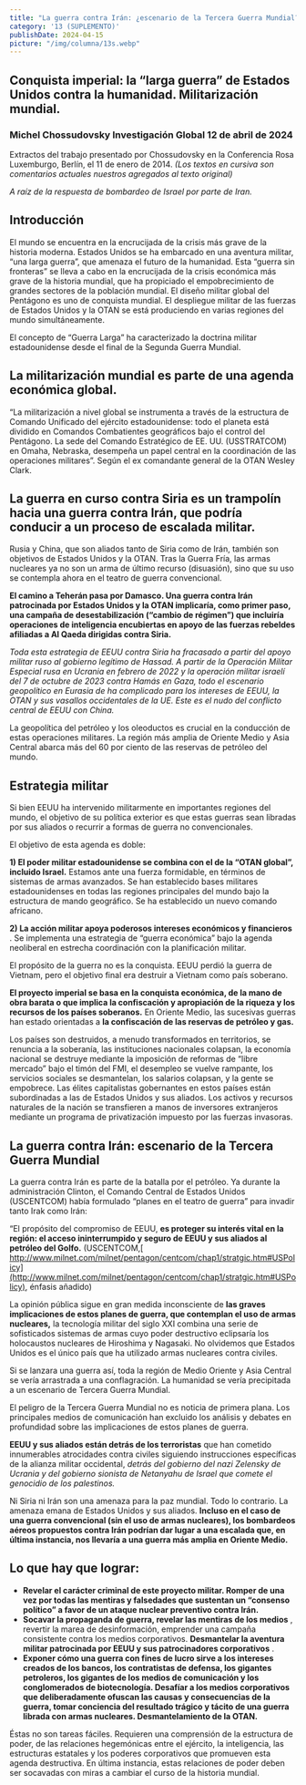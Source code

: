 ```yaml
---
title: "La guerra contra Irán: ¿escenario de la Tercera Guerra Mundial?"
category: '13 (SUPLEMENTO)'
publishDate: 2024-04-15
picture: "/img/columna/13s.webp"
---
```

## Conquista imperial: la “larga guerra” de Estados Unidos contra la humanidad. Militarización mundial.


### Michel Chossudovsky   Investigación Global   12 de abril de 2024

Extractos del trabajo presentado por Chossudovsky en la Conferencia Rosa Luxemburgo, Berlín, el 11 de enero de 2014. _(Los textos en cursiva son comentarios actuales nuestros agregados al texto original)_

_A raíz de la respuesta de bombardeo de Israel por parte de Iran._


## Introducción 

El mundo se encuentra en la encrucijada de la crisis más grave de la historia moderna. Estados Unidos se ha embarcado en una aventura militar, “una larga guerra”, que amenaza el futuro de la humanidad. Esta “guerra sin fronteras” se lleva a cabo en la encrucijada de la crisis económica más grave de la historia mundial, que ha propiciado el empobrecimiento de grandes sectores de la población mundial. El diseño militar global del Pentágono es uno de conquista mundial. El despliegue militar de las fuerzas de Estados Unidos y la OTAN se está produciendo en varias regiones del mundo simultáneamente.

El concepto de “Guerra Larga” ha caracterizado la doctrina militar estadounidense desde el final de la Segunda Guerra Mundial. 


## La militarización mundial es parte de una agenda económica global.

“La militarización a nivel global se instrumenta a través de la estructura de Comando Unificado del ejército estadounidense: todo el planeta está dividido en Comandos Combatientes geográficos bajo el control del Pentágono. La sede del Comando Estratégico de EE. UU. (USSTRATCOM) en Omaha, Nebraska, desempeña un papel central en la coordinación de las operaciones militares”. Según el ex comandante general de la OTAN Wesley Clark.


## La guerra en curso contra Siria es un trampolín hacia una guerra contra Irán, que podría conducir a un proceso de escalada militar.

Rusia y China, que son aliados tanto de Siria como de Irán, también son objetivos de Estados Unidos y la OTAN. Tras la Guerra Fría, las armas nucleares ya no son un arma de último recurso (disuasión), sino que su uso se contempla ahora en el teatro de guerra convencional.

**El camino a Teherán pasa por Damasco. Una guerra contra Irán patrocinada por Estados Unidos y la OTAN implicaría, como primer paso, una campaña de desestabilización (“cambio de régimen”) que incluiría operaciones de inteligencia encubiertas en apoyo de las fuerzas rebeldes afiliadas a Al Qaeda dirigidas contra Siria.**

_Toda esta estrategia de EEUU_ _contra Siria ha fracasado a partir del apoyo militar ruso al gobierno legítimo de Hassad. A partir de la Operación_ _Militar Especial rusa en Ucrania en febrero de 2022 y la operación militar israelí del 7 de octubre de 2023 contra Hamás en Gaza, todo el escenario geopolítico en Eurasia de ha complicado para los intereses de EEUU, la OTAN y sus vasallos occidentales de la UE. Este es el nudo del conflicto central de EEUU con China._

La geopolítica del petróleo y los oleoductos es crucial en la conducción de estas operaciones militares. La región más amplia de Oriente Medio y Asia Central abarca más del 60 por ciento de las reservas de petróleo del mundo.


## Estrategia militar

Si bien EEUU ha intervenido militarmente en importantes regiones del mundo, el objetivo de su política exterior es que estas guerras sean libradas por sus aliados o recurrir a formas de guerra no convencionales.

El objetivo de esta agenda es doble: 

**1) El poder militar estadounidense se combina con el de la “OTAN global”, incluido Israel.** Estamos ante una fuerza formidable, en términos de sistemas de armas avanzados. Se han establecido bases militares estadounidenses en todas las regiones principales del mundo bajo la estructura de mando geográfico. Se ha establecido un nuevo comando africano.

**2) La acción militar apoya poderosos intereses económicos y financieros** . Se implementa una estrategia de “guerra económica” bajo la agenda neoliberal en estrecha coordinación con la planificación militar.

El propósito de la guerra no es la conquista. EEUU perdió la guerra de Vietnam, pero el objetivo final era destruir a Vietnam como país soberano.

**El proyecto imperial se basa en la conquista económica,  de la mano de obra barata o que implica la confiscación y apropiación de la riqueza y los recursos de los países soberanos.** En Oriente Medio, las sucesivas guerras han estado orientadas a **la confiscación de las reservas de petróleo y gas.**

Los países son destruidos, a menudo transformados en territorios, se renuncia a la soberanía, las instituciones nacionales colapsan, la economía nacional se destruye mediante la imposición de reformas de “libre mercado” bajo el timón del FMI, el desempleo se vuelve rampante, los servicios sociales se desmantelan, los salarios colapsan, y la gente se empobrece. Las élites capitalistas gobernantes en estos países están subordinadas a las de Estados Unidos y sus aliados. Los activos y recursos naturales de la nación se transfieren a manos de inversores extranjeros mediante un programa de privatización impuesto por las fuerzas invasoras.


## La guerra contra Irán: escenario de la Tercera Guerra Mundial

La guerra contra Irán es parte de la batalla por el petróleo. Ya durante la administración Clinton, el Comando Central de Estados Unidos (USCENTCOM) había formulado “planes en el teatro de guerra” para invadir tanto Irak como Irán:

“El propósito del compromiso de EEUU, **es proteger su interés vital  en la región: el acceso ininterrumpido y seguro de EEUU y sus aliados al petróleo del Golfo.** (USCENTCOM,[ http://www.milnet.com/milnet/pentagon/centcom/chap1/stratgic.htm#USPolicy](http://www.milnet.com/milnet/pentagon/centcom/chap1/stratgic.htm#USPolicy), énfasis añadido)

La opinión pública sigue en gran medida inconsciente de **las graves implicaciones de estos planes de guerra, que contemplan el uso de armas nucleares,** la tecnología militar del siglo XXI combina una serie de sofisticados sistemas de armas cuyo poder destructivo eclipsaría los holocaustos nucleares de Hiroshima y Nagasaki. No olvidemos que Estados Unidos es el único país que ha utilizado armas nucleares contra civiles.

Si se lanzara una guerra así, toda la región de Medio Oriente y Asia Central se vería arrastrada a una conflagración. La humanidad se vería precipitada a un escenario de Tercera Guerra Mundial.

El peligro de la Tercera Guerra Mundial no es noticia de primera plana. Los principales medios de comunicación han excluido los análisis y debates en profundidad sobre las implicaciones de estos planes de guerra.

**EEUU y sus aliados están detrás de los terroristas** que han cometido innumerables atrocidades contra civiles siguiendo instrucciones específicas de la alianza militar occidental, _detrás del gobierno del  nazi Zelensky de Ucrania y del gobierno sionista de Netanyahu de Israel que comete el genocidio de los palestinos._

Ni Siria ni Irán son una amenaza para la paz mundial. Todo lo contrario. La amenaza emana de Estados Unidos y sus aliados. **Incluso en el caso de una guerra convencional (sin el uso de armas nucleares), los bombardeos aéreos propuestos contra Irán podrían dar lugar a una escalada que, en última instancia, nos llevaría a una guerra más amplia en Oriente Medio.**


## Lo que hay que lograr:



* **Revelar el carácter criminal de este proyecto militar. Romper de una vez por todas las mentiras y falsedades que sustentan un “consenso político” a favor de un ataque nuclear preventivo contra Irán.**
* **Socavar la propaganda de guerra, revelar las mentiras de los medios** , revertir la marea de desinformación, emprender una campaña consistente contra los medios corporativos. **Desmantelar la aventura militar patrocinada por EEUU y sus patrocinadores corporativos** .
* **Exponer cómo una guerra con fines de lucro sirve a los intereses creados de los bancos, los contratistas de defensa, los gigantes petroleros, los gigantes de los medios de comunicación y los conglomerados de biotecnología. Desafíar a los medios corporativos que deliberadamente ofuscan las causas y consecuencias de la guerra, tomar conciencia del resultado trágico y tácito de una guerra librada con armas nucleares. Desmantelamiento de la OTAN.**

 Éstas no son tareas fáciles. Requieren una comprensión de la estructura de poder, de las relaciones hegemónicas entre el ejército, la inteligencia, las estructuras estatales y los poderes corporativos que promueven esta agenda destructiva. En última instancia, estas relaciones de poder deben ser socavadas con miras a cambiar el curso de la historia mundial.
